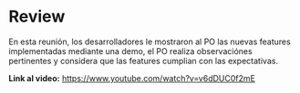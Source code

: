 # Review 

En esta reunión, los desarrolladores le mostraron al PO las nuevas features implementadas mediante una demo, el PO realiza observaciónes pertinentes y considera que las features cumplian con las expectativas.

**Link al video:** https://www.youtube.com/watch?v=v6dDUC0f2mE